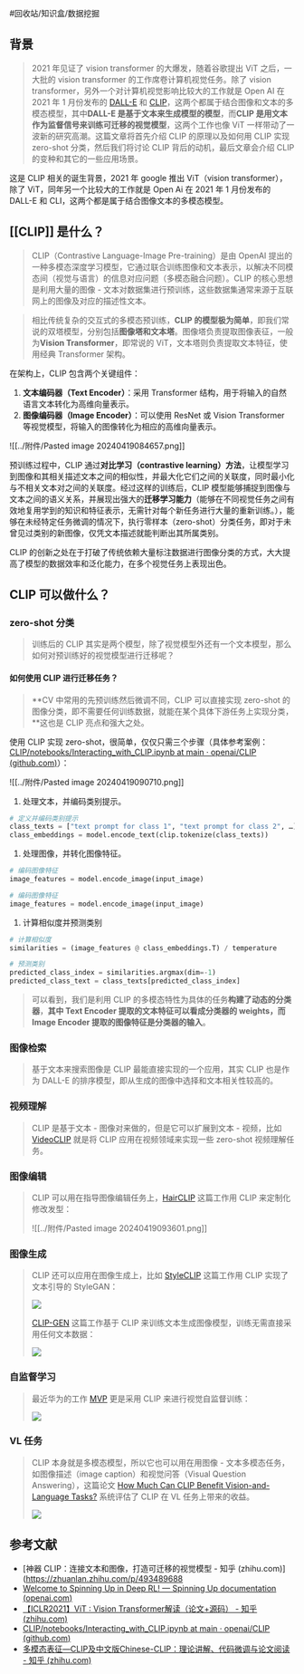 #回收站/知识盒/数据挖掘

## 背景

> 2021 年见证了 vision transformer 的大爆发，随着谷歌提出 ViT 之后，一大批的 vision transformer 的工作席卷计算机视觉任务。除了 vision transformer，另外一个对计算机视觉影响比较大的工作就是 Open AI 在 2021 年 1 月份发布的 [DALL-E](https://link.zhihu.com/?target=https%3A//openai.com/blog/dall-e/) 和 [CLIP](https://link.zhihu.com/?target=https%3A//openai.com/blog/clip/)，这两个都属于结合图像和文本的多模态模型，其中**DALL-E 是基于文本来生成模型的模型**，而**CLIP 是用文本作为监督信号来训练可迁移的视觉模型**，这两个工作也像 ViT 一样带动了一波新的研究高潮。这篇文章将首先介绍 CLIP 的原理以及如何用 CLIP 实现 zero-shot 分类，然后我们将讨论 CLIP 背后的动机，最后文章会介绍 CLIP 的变种和其它的一些应用场景。

这是 CLIP 相关的诞生背景，2021 年 google 推出 ViT（vision transformer），除了 ViT，同年另一个比较大的工作就是 Open Ai 在 2021 年 1 月份发布的 DALL-E 和 CLI，这两个都是属于结合图像文本的多模态模型。

## [[CLIP]] 是什么？

> CLIP（Contrastive Language-Image Pre-training）是由 OpenAI 提出的一种多模态深度学习模型，它通过联合训练图像和文本表示，以解决不同模态间（视觉与语言）的信息对应问题（多模态融合问题）。CLIP 的核心思想是利用大量的图像 - 文本对数据集进行预训练，这些数据集通常来源于互联网上的图像及对应的描述性文本。

> 相比传统复杂的交互式的多模态预训练，**CLIP 的模型极为简单**，即我们常说的双塔模型，分别包括**图像塔和文本塔**。图像塔负责提取图像表征，一般为**Vision Transformer**，即常说的 ViT，文本塔则负责提取文本特征，使用经典 Transformer 架构。

在架构上，CLIP 包含两个关键组件：

1. **文本编码器（Text Encoder）**：采用 Transformer 结构，用于将输入的自然语言文本转化为高维向量表示。
2. **图像编码器（Image Encoder）**：可以使用 ResNet 或 Vision Transformer 等视觉模型，将输入的图像转化为相应的高维向量表示。

![[../附件/Pasted image 20240419084657.png]]

预训练过程中，CLIP 通过**对比学习（contrastive learning）方法**，让模型学习到图像和其相关描述文本之间的相似性，并最大化它们之间的关联度，同时最小化与不相关文本对之间的关联度。经过这样的训练后，CLIP 模型能够捕捉到图像与文本之间的语义关系，并展现出强大的**迁移学习能力**（能够在不同视觉任务之间有效地复用学到的知识和特征表示，无需针对每个新任务进行大量的重新训练。），能够在未经特定任务微调的情况下，执行零样本（zero-shot）分类任务，即对于未曾见过类别的新图像，仅凭文本描述就能判断出其所属类别。

CLIP 的创新之处在于打破了传统依赖大量标注数据进行图像分类的方式，大大提高了模型的数据效率和泛化能力，在多个视觉任务上表现出色。

## CLIP 可以做什么？

### **zero-shot 分类**

> 训练后的 CLIP 其实是两个模型，除了视觉模型外还有一个文本模型，那么如何对预训练好的视觉模型进行迁移呢？

#### 如何使用 CLIP 进行迁移任务？

> **CV 中常用的先预训练然后微调不同，CLIP 可以直接实现 zero-shot 的图像分类，即不需要任何训练数据，就能在某个具体下游任务上实现分类，**这也是 CLIP 亮点和强大之处。

使用 CLIP 实现 zero-shot，很简单，仅仅只需三个步骤（具体参考案例：[CLIP/notebooks/Interacting_with_CLIP.ipynb at main · openai/CLIP (github.com)](https://github.com/openai/CLIP/blob/main/notebooks/Interacting_with_CLIP.ipynb)）：

![[../附件/Pasted image 20240419090710.png]]

1. 处理文本，并编码类别提示。

```python
# 定义并编码类别提示
class_texts = ["text prompt for class 1", "text prompt for class 2", …]
class_embeddings = model.encode_text(clip.tokenize(class_texts))
```

1. 处理图像，并转化图像特征。

```python
# 编码图像特征
image_features = model.encode_image(input_image)

# 编码图像特征
image_features = model.encode_image(input_image)
```

1. 计算相似度并预测类别

```python
# 计算相似度
similarities = (image_features @ class_embeddings.T) / temperature

# 预测类别
predicted_class_index = similarities.argmax(dim=-1)
predicted_class_text = class_texts[predicted_class_index]
```

> 可以看到，我们是利用 CLIP 的多模态特性为具体的任务**构建了动态的分类器**，**其中 Text Encoder 提取的文本特征可以看成分类器的 weights，而 Image Encoder 提取的图像特征是分类器的输入**。

### 图像检索

> 基于文本来搜索图像是 CLIP 最能直接实现的一个应用，其实 CLIP 也是作为 DALL-E 的排序模型，即从生成的图像中选择和文本相关性较高的。

### 视频理解

> CLIP 是基于文本 - 图像对来做的，但是它可以扩展到文本 - 视频，比如 [VideoCLIP](https://link.zhihu.com/?target=https%3A//arxiv.org/abs/2109.14084) 就是将 CLIP 应用在视频领域来实现一些 zero-shot 视频理解任务。

### 图像编辑

> CLIP 可以用在指导图像编辑任务上，[HairCLIP](https://link.zhihu.com/?target=https%3A//arxiv.org/abs/2112.05142) 这篇工作用 CLIP 来定制化修改发型：
>
> ![[../附件/Pasted image 20240419093601.png]]

### 图像生成

> CLIP 还可以应用在图像生成上，比如 [StyleCLIP](https://link.zhihu.com/?target=https%3A//arxiv.org/abs/2103.17249) 这篇工作用 CLIP 实现了文本引导的 StyleGAN：
>
 > ![](https://pic4.zhimg.com/v2-5521eeeea9a05902901be084721d343f_r.jpg)
>
> [CLIP-GEN](https://link.zhihu.com/?target=https%3A//arxiv.org/abs/2203.00386) 这篇工作基于 CLIP 来训练文本生成图像模型，训练无需直接采用任何文本数据：
>
> ![](https://pic2.zhimg.com/v2-5a3b349b1f4c87337bbc6b00d19d0e91_r.jpg)

### 自监督学习

> 最近华为的工作 [MVP](https://link.zhihu.com/?target=https%3A//arxiv.org/abs/2203.05175) 更是采用 CLIP 来进行视觉自监督训练：
>
> ![](https://pic2.zhimg.com/v2-3566c78d49a552e75b08b9dca5670a99_r.jpg)

### VL 任务

> CLIP 本身就是多模态模型，所以它也可以用在用图像 - 文本多模态任务，如图像描述（image caption）和视觉问答（Visual Question Answering），这篇论文 [How Much Can CLIP Benefit Vision-and-Language Tasks?](https://link.zhihu.com/?target=https%3A//arxiv.org/abs/2107.06383) 系统评估了 CLIP 在 VL 任务上带来的收益。
>
> ![](https://pic4.zhimg.com/v2-a547b94a9e73fc462fc186b36dbf721b_r.jpg)

## 参考文献

- [神器 CLIP：连接文本和图像，打造可迁移的视觉模型 - 知乎 (zhihu.com)](<https://zhuanlan.zhihu.com/p/493489688>
- [Welcome to Spinning Up in Deep RL! — Spinning Up documentation (openai.com)](https://spinningup.openai.com/en/latest/)
- [【ICLR2021】ViT : Vision Transformer解读（论文+源码） - 知乎 (zhihu.com)](https://zhuanlan.zhihu.com/p/418184940)
- [CLIP/notebooks/Interacting_with_CLIP.ipynb at main · openai/CLIP (github.com)](https://github.com/openai/CLIP/blob/main/notebooks/Interacting_with_CLIP.ipynb)
- [多模态表征—CLIP及中文版Chinese-CLIP：理论讲解、代码微调与论文阅读 - 知乎 (zhihu.com)](https://zhuanlan.zhihu.com/p/690361706)
